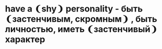 # have a ❨shy❩ personality - быть ❨застенчивым, скромным❩ , быть личностью, иметь ❨застенчивый❩ характер
